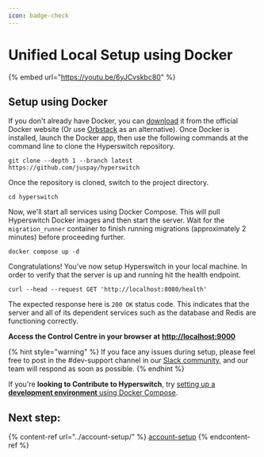 ```yaml
---
icon: badge-check
---
```


# Unified Local Setup using Docker

{% embed url="https://youtu.be/6yJCvskbc80" %}

## Setup using Docker

If you don't already have Docker, you can [download](https://docs.docker.com/get-docker/) it from the official Docker website (Or use [Orbstack](https://orbstack.dev/) as an alternative). Once Docker is installed, launch the Docker app, then use the following commands at the command line to clone the Hyperswitch repository.

```
git clone --depth 1 --branch latest https://github.com/juspay/hyperswitch
```

Once the repository is cloned, switch to the project directory.

```
cd hyperswitch
```

Now, we'll start all services using Docker Compose. This will pull Hyperswitch Docker images and then start the server. Wait for the `migration_runner` container to finish running migrations (approximately 2 minutes) before proceeding further.

```
docker compose up -d
```

Congratulations! You've now setup Hyperswitch in your local machine. In order to verify that the server is up and running hit the health endpoint.

```
curl --head --request GET 'http://localhost:8080/health'
```

The expected response here is `200 OK` status code. This indicates that the server and all of its dependent services such as the database and Redis are functioning correctly.

**Access the Control Centre in your browser at** [**http://localhost:9000**](http://localhost:9000/)

{% hint style="warning" %}
If you face any issues during setup, please feel free to post in the #dev-support channel in our [Slack community](https://join.slack.com/t/hyperswitch-io/shared_invite/zt-2jqxmpsbm-WXUENx022HjNEy~Ark7Orw), and our team will respond as soon as possible.
{% endhint %}

If you're **looking to Contribute to Hyperswitch**, try [setting up a **development environment** using Docker Compose](https://github.com/juspay/hyperswitch/blob/main/docs/try_local_system.md#set-up-a-development-environment-using-docker-compose).&#x20;

## Next step:

{% content-ref url="../account-setup/" %}
[account-setup](../account-setup/)
{% endcontent-ref %}
